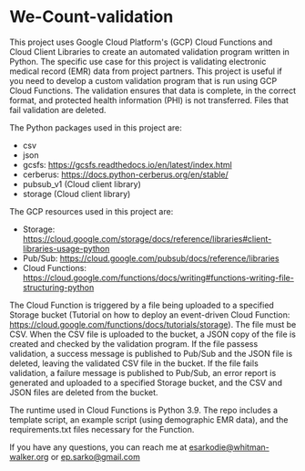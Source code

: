 # We-Count-validation

This project uses Google Cloud Platform's (GCP) Cloud Functions and Cloud Client Libraries to create an automated validation program written in Python. The specific use case for this project is validating electronic medical record (EMR) data from project partners. This project is useful if you need to develop a custom validation program that is run using GCP Cloud Functions. The validation ensures that data is complete, in the correct format, and protected health information (PHI) is not transferred. Files that fail validation are deleted. 

The Python packages used in this project are:
- csv
- json
- gcsfs: https://gcsfs.readthedocs.io/en/latest/index.html
- cerberus: https://docs.python-cerberus.org/en/stable/
- pubsub_v1 (Cloud client library)
- storage (Cloud client library)

The GCP resources used in this project are:
- Storage: https://cloud.google.com/storage/docs/reference/libraries#client-libraries-usage-python
- Pub/Sub: https://cloud.google.com/pubsub/docs/reference/libraries
- Cloud Functions: https://cloud.google.com/functions/docs/writing#functions-writing-file-structuring-python

The Cloud Function is triggered by a file being uploaded to a specified Storage bucket (Tutorial on how to deploy an event-driven Cloud Function: https://cloud.google.com/functions/docs/tutorials/storage). The file must be CSV. When the CSV file is uploaded to the bucket, a JSON copy of the file is created and checked by the validation program. If the file passess validation, a success message is published to Pub/Sub and the JSON file is deleted, leaving the validated CSV file in the bucket. If the file fails validation, a failure message is published to Pub/Sub, an error report is generated and uploaded to a specified Storage bucket, and the CSV and JSON files are deleted from the bucket. 

The runtime used in Cloud Functions is Python 3.9. The repo includes a template script, an example script (using demographic EMR data), and the requirements.txt files necessary for the Function. 

If you have any questions, you can reach me at esarkodie@whitman-walker.org or ep.sarko@gmail.com
